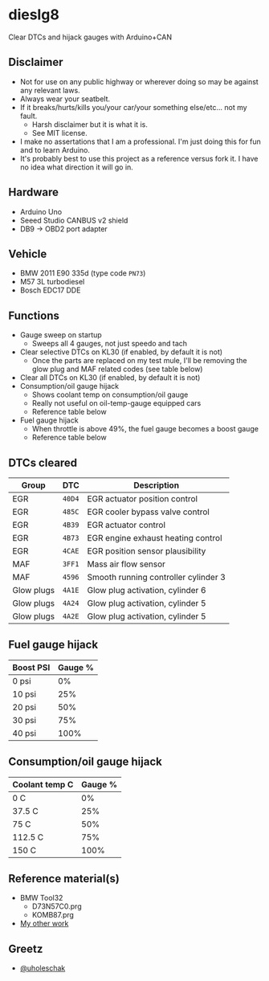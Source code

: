 # dieslg8
Clear DTCs and hijack gauges with Arduino+CAN

## Disclaimer
* Not for use on any public highway or wherever doing so may be against any relevant laws.
* Always wear your seatbelt.
* If it breaks/hurts/kills you/your car/your something else/etc... not my fault.
  * Harsh disclaimer but it is what it is.
  * See MIT license.
* I make no assertations that I am a professional. I'm just doing this for fun and to learn Arduino.
* It's probably best to use this project as a reference versus fork it. I have no idea what direction it will go in.

## Hardware
* Arduino Uno
* Seeed Studio CANBUS v2 shield
* DB9 -> OBD2 port adapter

## Vehicle
* BMW 2011 E90 335d (type code `PN73`)
* M57 3L turbodiesel
* Bosch EDC17 DDE

## Functions
* Gauge sweep on startup
  * Sweeps all 4 gauges, not just speedo and tach
* Clear selective DTCs on KL30 (if enabled, by default it is not)
  * Once the parts are replaced on my test mule, I'll be removing the glow plug and MAF related codes (see table below)
* Clear all DTCs on KL30 (if enabled, by default it is not)
* Consumption/oil gauge hijack
  * Shows coolant temp on consumption/oil gauge
  * Really not useful on oil-temp-gauge equipped cars
  * Reference table below
* Fuel gauge hijack
  * When throttle is above 49%, the fuel gauge becomes a boost gauge
  * Reference table below

## DTCs cleared
Group | DTC | Description
----- | --- | -----------
EGR | `40D4` | EGR actuator position control
EGR | `485C` | EGR cooler bypass valve control
EGR | `4B39` | EGR actuator control
EGR | `4B73` | EGR engine exhaust heating control
EGR | `4CAE` | EGR position sensor plausibility
MAF | `3FF1` | Mass air flow sensor
MAF | `4596` | Smooth running controller cylinder 3
Glow plugs | `4A1E` | Glow plug activation, cylinder 6
Glow plugs | `4A24` | Glow plug activation, cylinder 5
Glow plugs | `4A2E` | Glow plug activation, cylinder 5

## Fuel gauge hijack
Boost PSI | Gauge %
--------- | ------------
0 psi | 0%
10 psi | 25%
20 psi | 50%
30 psi | 75%
40 psi | 100%

## Consumption/oil gauge hijack
Coolant temp C | Gauge %
--------- | ------------
0 C | 0%
37.5 C | 25%
75 C | 50%
112.5 C | 75%
150 C | 100%

## Reference material(s)
* BMW Tool32
  * D73N57C0.prg
  * KOMB87.prg
* [My other work](https://github.com/kmalinich/node-bmw-ref)

## Greetz
* [@uholeschak](https://github.com/uholeschak)
